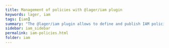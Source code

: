 ```yaml
---
title: Management of policies with @lager/iam plugin
keywords: lager, iam
tags: [iam]
summary: "The @lager/iam plugin allows to define and publish IAM policies"
sidebar: iam_sidebar
permalink: iam-policies.html
folder: iam
---
```

